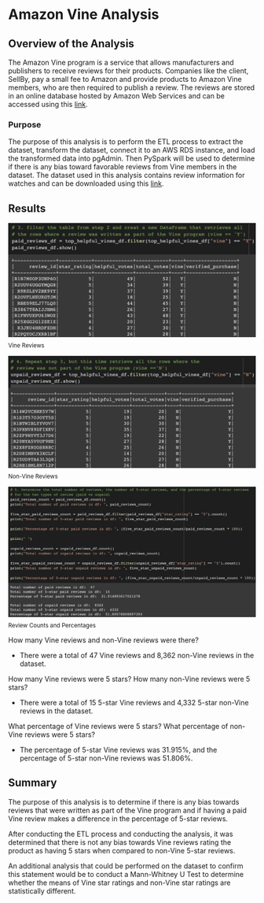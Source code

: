 # Amazon Vine Analysis

## Overview of the Analysis
The Amazon Vine program is a service that allows manufacturers and publishers to receive reviews for their products. Companies like the client, SellBy, pay a small fee to Amazon and provide products to Amazon Vine members, who are then required to publish a review. The reviews are stored in an online database hosted by Amazon Web Services and can be accessed using this [link](https://s3.amazonaws.com/amazon-reviews-pds/tsv/index.txt).

### Purpose
The purpose of this analysis is to perform the ETL process to extract the dataset, transform the dataset, connect it to an AWS RDS instance, and load the transformed data into pgAdmin. Then PySpark will be used to determine if there is any bias toward favorable reviews from Vine members in the dataset. The dataset used in this analysis contains review information for watches and can be downloaded using this [link](https://s3.amazonaws.com/amazon-reviews-pds/tsv/amazon_reviews_us_Watches_v1_00.tsv.gz
).

## Results
![Vine Reviews](https://github.com/mschimmy/Amazon_Vine_Analysis/blob/main/images/Vine_reviews.png)
<sub>Vine Reviews</sub>

![Non-Vine Reviews](https://github.com/mschimmy/Amazon_Vine_Analysis/blob/main/images/Non-Vine_reviews.png)
<sub>Non-Vine Reviews</sub>

![Review Counts and Percentages](https://github.com/mschimmy/Amazon_Vine_Analysis/blob/main/images/Review_counts_percentages.png)
<sub>Review Counts and Percentages</sub>

How many Vine reviews and non-Vine reviews were there?
- There were a total of 47 Vine reviews and 8,362 non-Vine reviews in the dataset.

How many Vine reviews were 5 stars? How many non-Vine reviews were 5 stars?
- There were a total of 15 5-star Vine reviews and 4,332 5-star non-Vine reviews in the dataset.

What percentage of Vine reviews were 5 stars? What percentage of non-Vine reviews were 5 stars?
- The percentage of 5-star Vine reviews was 31.915%, and the percentage of 5-star non-Vine reviews was 51.806%.

## Summary
The purpose of this analysis is to determine if there is any bias towards reviews that were written as part of the Vine program and if having a paid Vine review makes a difference in the percentage of 5-star reviews.

After conducting the ETL process and conducting the analysis, it was determined that there is not any bias towards Vine reviews rating the product as having 5 stars when compared to non-Vine 5-star reviews.

An additional analysis that could be performed on the dataset to confirm this statement would be to conduct a Mann-Whitney U Test to determine whether the means of Vine star ratings and non-Vine star ratings are statistically different.
